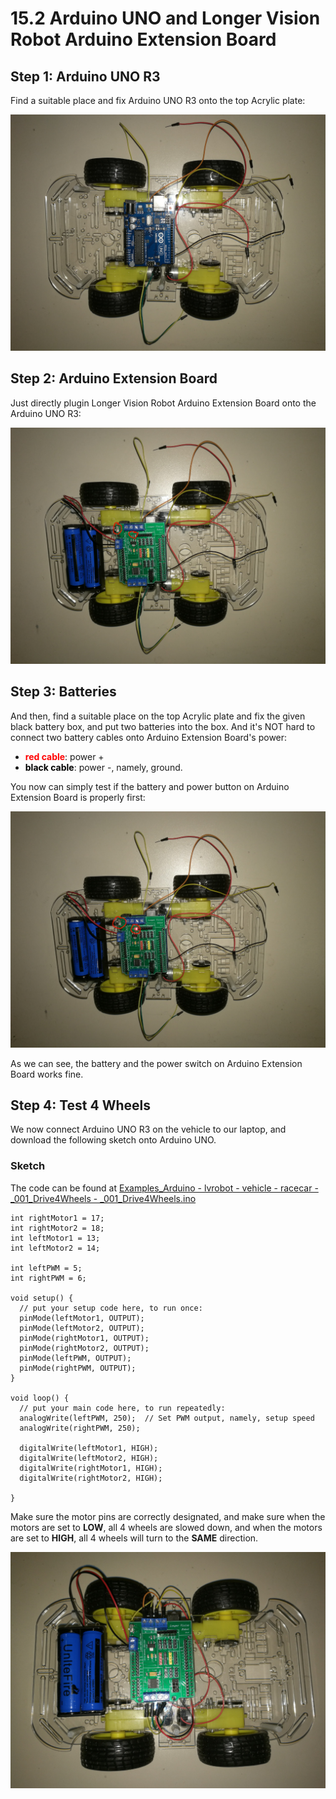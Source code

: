 # 15.2 Arduino UNO and Longer Vision Robot Arduino Extension Board


## Step 1: Arduino UNO R3

Find a suitable place and fix Arduino UNO R3 onto the top Acrylic plate:

![Image](../../Examples/longervisionrobot/assemble_lvrarduino_01.jpg)


## Step 2:  Arduino Extension Board

Just directly plugin Longer Vision Robot Arduino Extension Board onto the Arduino UNO R3:

![Image](../../Examples/longervisionrobot/assemble_lvrarduino_02.jpg)


## Step 3: Batteries

And then, find a suitable place on the top Acrylic plate and fix the given black battery box, and put two batteries into the box. And it's NOT hard to connect two battery cables onto Arduino Extension Board's power:
* **<span style="color:red">red cable</span>**: power +
* **<span style="color:black">black cable</span>**: power -, namely, ground.

You now can simply test if the battery and power button on Arduino Extension Board is properly first:

![Image](../../Examples/longervisionrobot/assemble_lvrarduino_03.jpg)

As we can see, the battery and the power switch on Arduino Extension Board works fine.


## Step 4: Test 4 Wheels

We now connect Arduino UNO R3 on the vehicle to our laptop, and download the following sketch onto Arduino UNO. 

### Sketch
The code can be found at [Examples_Arduino - lvrobot - vehicle - racecar - _001_Drive4Wheels - _001_Drive4Wheels.ino](https://github.com/LongerVisionRobot/Examples_Arduino/blob/master/lvrobot/vehicle/racecar/_001_Drive4Wheels/_001_Drive4Wheels.ino)

```
int rightMotor1 = 17;
int rightMotor2 = 18;
int leftMotor1 = 13;
int leftMotor2 = 14;

int leftPWM = 5;
int rightPWM = 6;

void setup() {
  // put your setup code here, to run once:
  pinMode(leftMotor1, OUTPUT);
  pinMode(leftMotor2, OUTPUT);
  pinMode(rightMotor1, OUTPUT);
  pinMode(rightMotor2, OUTPUT);
  pinMode(leftPWM, OUTPUT);
  pinMode(rightPWM, OUTPUT);
}

void loop() {
  // put your main code here, to run repeatedly:
  analogWrite(leftPWM, 250);  // Set PWM output, namely, setup speed
  analogWrite(rightPWM, 250);

  digitalWrite(leftMotor1, HIGH);
  digitalWrite(leftMotor2, HIGH);
  digitalWrite(rightMotor1, HIGH);
  digitalWrite(rightMotor2, HIGH);

}
```

Make sure the motor pins are correctly designated, and make sure when the motors are set to **LOW**, all 4 wheels are slowed down, and when the motors are set to **HIGH**, all 4 wheels will turn to the **SAME** direction.

![Image](../../Examples/longervisionrobot/assemble_lvrarduino_04.jpg)
